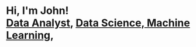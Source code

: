 <h1>Hi, I'm John! <br/><a href="https://github.com/Anders2523">Data Analyst</a>, <a href="https://www.linkedin.com/in/john-a-nelson-work/">Data Science, Machine Learning</a>, 

[twitter]: https://twitter.com/joshmadakor
[youtube]: https://www.youtube.com/c/joshmadakor
[instagram]: https://www.instagram.com/joshmadakor/
[linkedin]: https://linkedin.com/in/joshmadakor

<!--
**joshmadakor1/joshmadakor1** is a ✨ _special_ ✨ repository because its `README.md` (this file) appears on your GitHub profile.

